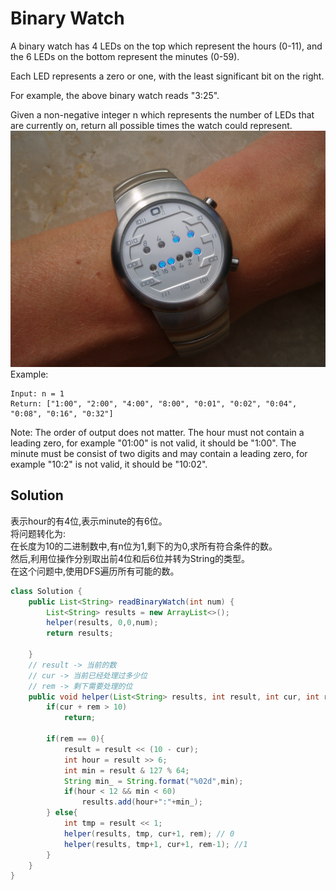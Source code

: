 # Binary Watch

A binary watch has 4 LEDs on the top which represent the hours (0-11), and the 6 LEDs on the bottom represent the minutes (0-59).

Each LED represents a zero or one, with the least significant bit on the right.


For example, the above binary watch reads "3:25".

Given a non-negative integer n which represents the number of LEDs that are currently on, return all possible times the watch could represent.  
![img](img/401.jpg)
Example:
```
Input: n = 1
Return: ["1:00", "2:00", "4:00", "8:00", "0:01", "0:02", "0:04", "0:08", "0:16", "0:32"]
```
Note:
The order of output does not matter.
The hour must not contain a leading zero, for example "01:00" is not valid, it should be "1:00".
The minute must be consist of two digits and may contain a leading zero, for example "10:2" is not valid, it should be "10:02".

## Solution
表示hour的有4位,表示minute的有6位。  
将问题转化为:  
在长度为10的二进制数中,有n位为1,剩下的为0,求所有符合条件的数。  
然后,利用位操作分别取出前4位和后6位并转为String的类型。  
在这个问题中,使用DFS遍历所有可能的数。
``` java
class Solution {
    public List<String> readBinaryWatch(int num) {
        List<String> results = new ArrayList<>();
        helper(results, 0,0,num);
        return results;
        
    }
    // result -> 当前的数
    // cur -> 当前已经处理过多少位
    // rem -> 剩下需要处理的位
    public void helper(List<String> results, int result, int cur, int rem){
        if(cur + rem > 10)
            return;
        
        if(rem == 0){
            result = result << (10 - cur);
            int hour = result >> 6;
            int min = result & 127 % 64;
            String min_ = String.format("%02d",min);
            if(hour < 12 && min < 60)
                results.add(hour+":"+min_);
        } else{
            int tmp = result << 1;
            helper(results, tmp, cur+1, rem); // 0
            helper(results, tmp+1, cur+1, rem-1); //1
        }
    }
}
```